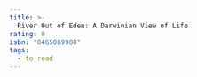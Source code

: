 ```yaml
---
title: >-
  River Out of Eden: A Darwinian View of Life
rating: 0
isbn: "0465069908"
tags:
  - to-read
---
```



